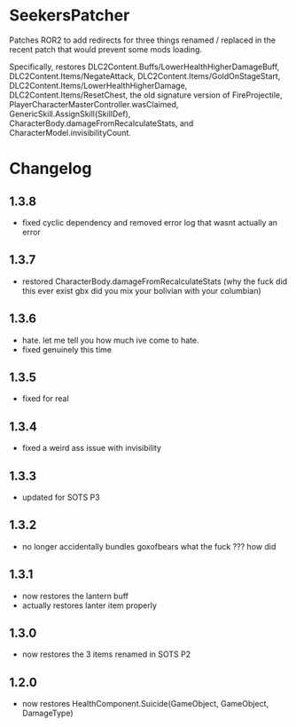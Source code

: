 # SeekersPatcher

Patches ROR2 to add redirects for three things renamed / replaced in the recent patch that would prevent some mods loading.

Specifically, restores DLC2Content.Buffs/LowerHealthHigherDamageBuff, DLC2Content.Items/NegateAttack, DLC2Content.Items/GoldOnStageStart, DLC2Content.Items/LowerHealthHigherDamage, DLC2Content.Items/ResetChest, the old signature version of FireProjectile, PlayerCharacterMasterController.wasClaimed, GenericSkill.AssignSkill(SkillDef), CharacterBody.damageFromRecalculateStats, and CharacterModel.invisibilityCount.

# Changelog

## 1.3.8
- fixed cyclic dependency and removed error log that wasnt actually an error

## 1.3.7
- restored CharacterBody.damageFromRecalculateStats (why the fuck did this ever exist gbx did you mix your bolivian with your columbian)

## 1.3.6
- hate. let me tell you how much ive come to hate.
- fixed genuinely this time

## 1.3.5
- fixed for real

## 1.3.4
- fixed a weird ass issue with invisibility

## 1.3.3
- updated for SOTS P3

## 1.3.2
- no longer accidentally bundles goxofbears what the fuck ??? how did

## 1.3.1
- now restores the lantern buff
- actually restores lanter item properly

## 1.3.0
- now restores the 3 items renamed in SOTS P2
## 1.2.0
- now restores HealthComponent.Suicide(GameObject, GameObject, DamageType)